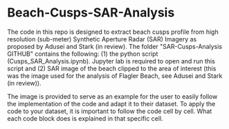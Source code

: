 # Beach-Cusps-SAR-Analysis
The code in this repo is designed to extract beach cusps profile from high resolution (sub-meter) Synthetic Aperture Radar (SAR) Imagery as proposed by Adusei and Stark (in review).
The folder "SAR-Cusps-Analysis GITHUB" contains the following: (1) the python script (Cusps_SAR_Analysis.ipynb). Jupyter lab is required to open and run this script and (2) SAR image of the beach clipped to the area of interest (this was the image used for the analysis of Flagler Beach, see Adusei and Stark (in review)).

The image is provided to serve as an example for the user to easily follow the implementation of the code and adapt it to their dataset.
To apply the code to your dataset, it is important to follow the code cell by cell. What each code block does is explained in that specific cell. 

